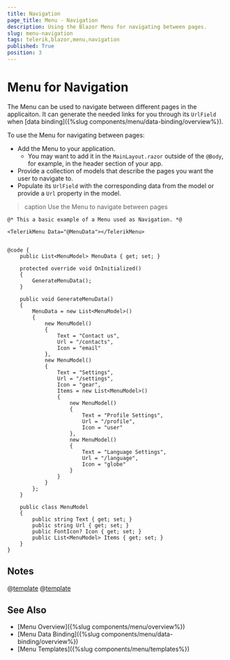 ```yaml
---
title: Navigation
page_title: Menu - Navigation
description: Using the Blazor Menu for navigating between pages.
slug: menu-navigation
tags: telerik,blazor,menu,navigation
published: True
position: 3
---
```


# Menu for Navigation

The Menu can be used to navigate between different pages in the applicaiton. It can generate the needed links for you through its `UrlField` when [data binding]({%slug components/menu/data-binding/overview%}).

To use the Menu for navigating between pages:

* Add the Menu to your application.
    * You may want to add it in the `MainLayout.razor` outside of the `@Body`, for example, in the header section of your app.
* Provide a collection of models that describe the pages you want the user to navigate to.
* Populate its `UrlField` with the corresponding data from the model or provide a `Url` property in the model.

>caption Use the Menu to navigate between pages

````CSHTML
@* This a basic example of a Menu used as Navigation. *@

<TelerikMenu Data="@MenuData"></TelerikMenu>


@code {
    public List<MenuModel> MenuData { get; set; }

    protected override void OnInitialized()
    {
        GenerateMenuData();
    }

    public void GenerateMenuData()
    {
        MenuData = new List<MenuModel>()
        {
            new MenuModel()
            {
                Text = "Contact us",
                Url = "/contacts",
                Icon = "email"
            },
            new MenuModel()
            {
                Text = "Settings",
                Url = "/settings",
                Icon = "gear",
                Items = new List<MenuModel>()
                {
                    new MenuModel()
                    {
                        Text = "Profile Settings",
                        Url = "/profile",
                        Icon = "user"
                    },
                    new MenuModel()
                    {
                        Text = "Language Settings",
                        Url = "/language",
                        Icon = "globe"
                    }
                }
            }
        };
    }

    public class MenuModel
    {
        public string Text { get; set; }
        public string Url { get; set; }
        public FontIcon? Icon { get; set; }
        public List<MenuModel> Items { get; set; }
    }
}
````

## Notes

@[template](/_contentTemplates/common/navigation-components.md#navman-used)
@[template](/_contentTemplates/common/navigation-components.md#double-navigation)

## See Also

* [Menu Overview]({%slug components/menu/overview%})
* [Menu Data Binding]({%slug components/menu/data-binding/overview%})
* [Menu Templates]({%slug components/menu/templates%})
